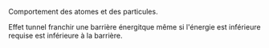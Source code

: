 Comportement des atomes et des particules. 

Effet tunnel franchir une barrière énergitque même si l'énergie est inférieure requise est inférieure à la barrière.